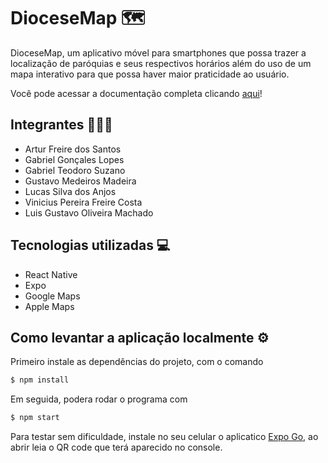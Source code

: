 ﻿# DioceseMap 🗺️

DioceseMap, um aplicativo móvel para smartphones que possa trazer a localização de paróquias e seus respectivos horários além do uso de um mapa interativo para que possa haver maior praticidade ao usuário.

Você pode acessar a documentação completa clicando [aqui](https://docs.google.com/document/d/1OU-0CoG-hqgWUKzW5UFT2DeRc0NvZvWyEb57dLL4Yv8/edit?usp=sharing)!

## Integrantes 🧑🏽‍💻

- Artur Freire dos Santos
- Gabriel Gonçales Lopes
- Gabriel Teodoro Suzano
- Gustavo Medeiros Madeira
- Lucas Silva dos Anjos
- Vinicius Pereira Freire Costa
- Luis Gustavo Oliveira Machado


## Tecnologias utilizadas 💻 

- React Native
- Expo
- Google Maps
- Apple Maps

## Como levantar a aplicação localmente ⚙

Primeiro instale as dependências do projeto, com o comando

```sh
$ npm install
```

Em seguida, podera rodar o programa com
```sh
$ npm start
```

Para testar sem dificuldade, instale no seu celular o aplicatico [Expo Go](https://expo.dev/client), ao abrir leia o QR code que terá aparecido no console.
